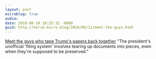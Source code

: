 ```yaml
---
layout: post
microblog: true
audio: 
date: 2018-06-10 18:25:32 -0800
guid: http://kerim.micro.blog/2018/06/11/meet-the-guys.html
---
```

[Meet the guys who tape Trump's papers back together](https://www.politico.com/story/2018/06/10/trump-papers-filing-system-635164) "The president's unofficial 'filing system' involves tearing up documents into pieces, even when they're supposed to be preserved.”
